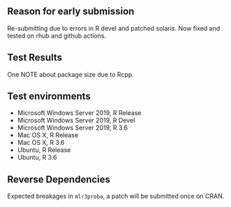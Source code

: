 ## Reason for early submission

Re-submitting due to errors in R devel and patched solaris. Now fixed and tested on rhub and github actions.

## Test Results

One NOTE about package size due to Rcpp.

## Test environments

* Microsoft Windows Server 2019, R Release
* Microsoft Windows Server 2019, R Devel
* Microsoft Windows Server 2019, R 3.6
* Mac OS X, R Release
* Mac OS X, R 3.6
* Ubuntu, R Release
* Ubuntu, R 3.6

## Reverse Dependencies

Expected breakages in `mlr3proba`, a patch will be submitted once on CRAN.